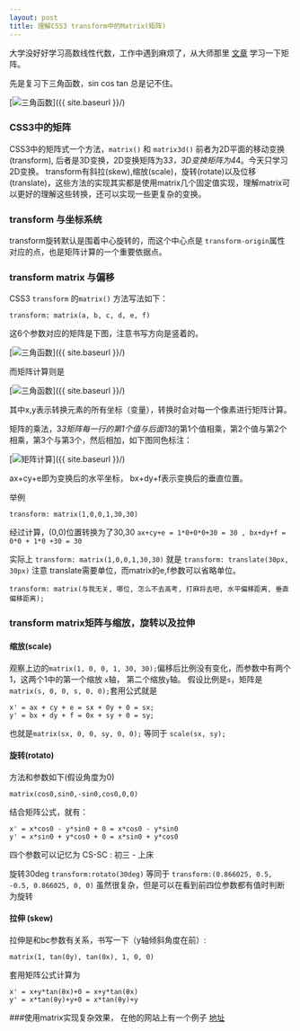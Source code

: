 ```yaml
---
layout: post
title: 理解CSS3 transform中的Matrix(矩阵)
---
```


大学没好好学习高数线性代数，工作中遇到麻烦了，从大师那里 [文章](http://www.zhangxinxu.com/wordpress/2012/06/css3-transform-matrix-%E7%9F%A9%E9%98%B5/) 学习一下矩阵。

先是复习下三角函数，sin cos tan 总是记不住。

[<img src="{{ site.baseurl }}/images/sjhs.jpg" alt="三角函数"/>]({{ site.baseurl }}/)


### CSS3中的矩阵

CSS3中的矩阵式一个方法，`matrix()` 和 `matrix3d()` 前者为2D平面的移动变换(transform), 后者是3D变换，2D变换矩阵为3*3，3D变换矩阵为4*4。今天只学习2D变换。
transform有斜拉(skew),缩放(scale)，旋转(rotate)以及位移(translate)，这些方法的实现其实都是使用matrix几个固定值实现，理解matrix可以更好的理解这些转换，还可以实现一些更复杂的变换。

### transform 与坐标系统

transform旋转默认是围着中心旋转的，而这个中心点是 `transform-origin`属性对应的点，也是矩阵计算的一个重要依据点。


### transform matrix 与偏移

CSS3 `transform` 的`matrix()` 方法写法如下：

    transform: matrix(a, b, c, d, e, f)
    
这6个参数对应的矩阵是下图，注意书写方向是竖着的。

[<img src="{{ site.baseurl }}/images/css-transforms-matrix3.gif" alt="三角函数"/>]({{ site.baseurl }}/)

而矩阵计算则是

[<img src="{{ site.baseurl }}/images/css-transforms-matrix5.gif" alt="三角函数"/>]({{ site.baseurl }}/)
    
其中x,y表示转换元素的所有坐标（变量），转换时会对每一个像素进行矩阵计算。

矩阵的乘法，3*3矩阵每一行的第1个值与后面1*3的第1个值相乘，第2个值与第2个相乘，第3个与第3个，然后相加，如下图同色标注：
    
[<img src="{{ site.baseurl }}/images/2012-06-07_160412.png" alt="矩阵计算"/>]({{ site.baseurl }}/)
 
 ax+cy+e即为变换后的水平坐标， bx+dy+f表示变换后的垂直位置。
 
 举例
    
    transform: matrix(1,0,0,1,30,30)

经过计算，(0,0)位置转换为了30,30 `ax+cy+e = 1*0+0*0+30 = 30 , bx+dy+f = 0*0 + 1*0 +30 = 30`

实际上 `transform: matrix(1,0,0,1,30,30)` 就是 `transform: translate(30px, 30px)` 注意 translate需要单位，而matrix的e,f参数可以省略单位。

    transform: matrix(与我无关, 哪位, 怎么不去高考, 打麻将去吧, 水平偏移距离, 垂直偏移距离);
    
### transform matrix矩阵与缩放，旋转以及拉伸

#### 缩放(scale)
观察上边的`matrix(1, 0, 0, 1, 30, 30);`偏移后比例没有变化，而参数中有两个1，这两个1中的第一个缩放 `x`轴， 第二个缩放`y`轴。
假设比例是`s`，矩阵是 `matrix(s, 0, 0, s, 0, 0);`套用公式就是

    x' = ax + cy + e = sx + 0y + 0 = sx;
    y' = bx + dy + f = 0x + sy + 0 = sy;
    
也就是`matrix(sx, 0, 0, sy, 0, 0);` 等同于 `scale(sx, sy);`

#### 旋转(rotato)
方法和参数如下(假设角度为0)
    
    matrix(cos0,sin0,-sin0,cos0,0,0)
    
结合矩阵公式，就有：
    
    x' = x*cos0 - y*sin0 + 0 = x*cos0 - y*sin0
    y' = x*sin0 + y*cos0 + 0 = x*sin0 + y*cos0

四个参数可以记忆为 CS-SC : 初三 - 上床

旋转30deg `transform:rotato(30deg)` 等同于 `transform:(0.866025, 0.5, -0.5, 0.866025, 0, 0)` 虽然很复杂，但是可以在看到前四位参数都有值时判断为旋转

#### 拉伸 (skew)
拉伸是和bc参数有关系，书写一下（y轴倾斜角度在前）:

    matrix(1, tan(0y), tan(0x), 1, 0, 0)

套用矩阵公式计算为
    
    x' = x+y*tan(θx)+0 = x+y*tan(θx) 
    y' = x*tan(θy)+y+0 = x*tan(θy)+y

###使用matrix实现复杂效果，
在他的网站上有一个例子 [地址](http://www.zhangxinxu.com/study/201206/css3-transform-matrix-mirror.html)
















































